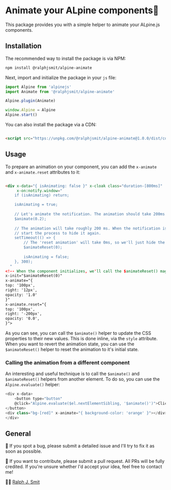 # Animate your ALpine components🚀

This package provides you with a simple helper to animate your ALpine.js components.

## Installation

The recommended way to install the package is via NPM:

```bash
npm install @ralphjsmit/alpine-animate
```

Next, import and initialize the package in your `js` file:

```js
import Alpine from 'alpinejs'
import Animate from '@ralphjsmit/alpine-animate'

Alpine.plugin(Animate)

window.Alpine = Alpine
Alpine.start()
```

You can also install the package via a CDN:

```html

<script src="https://unpkg.com/@ralphjsmit/alpine-animate@1.0.0/dist/cdn.min.js" defer></script>
```

## Usage

To prepare an animation on your component, you can add the `x-animate` and `x-animate.reset` attributes to it:

```html

<div x-data="{ isAnimating: false }" x-cloak class="duration-[800ms]"
     x-on:notify.window="
    if (isAnimating) return;

    isAnimating = true;
    
    // Let's animate the notification. The animation should take 200ms.
    $animate(0.2);
    
    // The animation will take roughly 200 ms. When the notification is animating, we'll also 
    // start the process to hide it again.
    setTimeout(() => {
        // The 'reset animation' will take 0ms, so we'll just hide the notification immediately.
        $animateReset(0);
                
        isAnimating = false;
    }, 300);
  "
<!-- When the component initializes, we'll call the $animateReset() magic helper to reset the state. We can use x-cloak to hide the component before this initialization has happened. -->
x-init="$animateReset(0)"
x-animate="{
top: '100px',
right: '12px',
opacity: '1.0'
}"
x-animate.reset="{
top: '100px',
right: '-200px',
opacity: '0.0',
}">
```

As you can see, you can call the `$animate()` helper to update the CSS properties to their new values. This is done inline, via the `style` attribute. When you want to revert the animation state, you can use the `$animateReset()` helper to reset the animation to it's initial state.

### Calling the animation from a different component

An interesting and useful technique is to call the `$animate()` and `$animateReset()` helpers from another element. To do so, you can use the `Alpine.evaluate()` helper:

```js
<div x-data>
    <button type="button"
    @click="Alpine.evaluate($el.nextElementSibling, '$animate()')">Click me!
</button>
<div class="bg-[red]" x-animate="{ background-color: 'orange' }"></div>
</div>
```

## General

🐞 If you spot a bug, please submit a detailed issue and I'll try to fix it as soon as possible.

🙌 If you want to contribute, please submit a pull request. All PRs will be fully credited. If you're unsure whether I'd accept your idea, feel free to contact me!

🙋‍♂️ [Ralph J. Smit](https://ralphjsmit.com)
